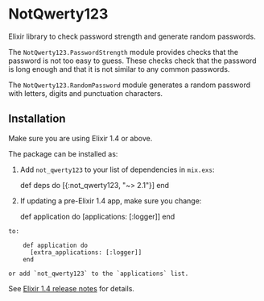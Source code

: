 # NotQwerty123

Elixir library to check password strength and generate random passwords.

The `NotQwerty123.PasswordStrength` module provides checks that the
password is not too easy to guess. These checks check that the password
is long enough and that it is not similar to any common passwords.

The `NotQwerty123.RandomPassword` module generates a random password
with letters, digits and punctuation characters.

## Installation

Make sure you are using Elixir 1.4 or above.

The package can be installed as:

  1. Add `not_qwerty123` to your list of dependencies in `mix.exs`:

        def deps do
          [{:not_qwerty123, "~> 2.1"}]
        end
  2. If updating a pre-Elixir 1.4 app, make sure you change:

        def application do
          [applications: [:logger]]
        end

    to:

        def application do
          [extra_applications: [:logger]]
        end

    or add `not_qwerty123` to the `applications` list.

See [Elixir 1.4 release notes](http://elixir-lang.org/blog/2017/01/05/elixir-v1-4-0-released/#application-inference)
for details.

